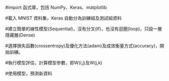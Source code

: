 #import 函式庫，包括 NumPy、Keras、matplotlib

#載入 MNIST 資料集，Keras 自動分為訓練組及測試組資料

#建立簡單的線性模型(Sequential)，沒有分叉(If)，也沒有迴圈(loop)，只設一層隱藏層(Dense)

#選擇損失函數(crossentropy)及優化方法(adam)及成效衡量方式(accuracy)，開始訓練。

#執行模型評估，計算模型參數，即W(i,j)及W(j,k)

#使用模型，預測新資料
